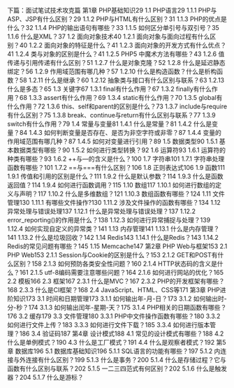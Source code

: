 下篇：面试笔试技术攻克篇
第1章 PHP基础知识29
1.1 PHP语言29
1.1.1 PHP与ASP、JSP有什么区别？29
1.1.2 PHP与HTML有什么区别？31
1.1.3 PHP的优点是什么？32
1.1.4 PHP的输出语句有哪些？33
1.1.5 如何区分单引号与双引号？35
1.1.6 什么是XML？37
1.2 面向对象技术40
1.2.1 面向对象与面向过程有什么区别？40
1.2.2 面向对象的特征是什么？41
1.2.3 面向对象的开发方式有什么优点？41
1.2.4 类与对象的区别是什么？41
1.2.5 PHP5 中魔术方法有哪些？43
1.2.6 值传递与引用传递有什么区别？51
1.2.7 什么是对象克隆？52
1.2.8 什么是延迟静态绑定？56
1.2.9 作用域范围有哪几种？57
1.2.10 什么是构造函数？什么是析构函数？58
1.2.11 什么是继承？60
1.2.12 抽象类与接口有什么区别与联系？63
1.2.13 什么是多态？65
1.3 关键字67
1.3.1 final有什么作用？67
1.3.2 finally有什么作用？68
1.3.3 assert有什么作用？69
1.3.4 static有什么作用？70
1.3.5 global有什么作用？72
1.3.6 this、self和parent的区别是什么？73
1.3.7 include与require有什么区别？75
1.3.8 break、continue与return有什么区别与联系？77
1.3.9 switch有什么作用？79
1.4 常量与变量81
1.4.1 什么是常量？81
1.4.2 什么是变量？84
1.4.3 如何判断变量是否存在、是否为非空字符或非零？87
1.4.4 变量的作用域范围有哪几种？87
1.4.5 如何对变量进行引用？89
1.5 数据类型90
1.5.1 基本数据类型有哪些？90
1.5.2 如何进行类型转换？92
1.6 运算符93
1.6.1 运算符的种类有哪些？93
1.6.2 ++与—的含义是什么？100
1.7 字符串101
1.7.1 字符串处理函数有哪些？101
1.7.2 ==与===有什么区别？106
1.8 正则表达式106
1.9 函数111
1.9.1 传值和引用的区别是什么？111
1.9.2 什么是默认参数？114
1.9.3 什么是函数返回值？114
1.9.4 如何进行函数调用？115
1.10 数组117
1.10.1 如何进行数组的定义与声明？117
1.10.2 什么是多维数组？121
1.10.3 数组函数有哪些？124
1.11 文件管理130
1.11.1 有哪些文件操作?130
1.11.2 涉及文件操作的函数有哪些？134
1.12 异常处理与错误处理137
1.12.1 什么是异常处理与错误处理？137
1.12.2 error_reporting()的作用是什么？138
1.12.3 如何进行异常捕捉与处理？139
1.12.4 如何实现自定义的异常类？141
1.13 内存管理141
1.13.1 什么是内存管理？141
1.13.2 什么是垃圾回收？142
1.14 Redis143
1.14.1 什么是Redis？143
1.14.2 Redis的常见问题有哪些？145
1.15 Memcache147
第2章 PHP Web与框架153
2.1 PHP Web153
2.1.1 Session与Cookie的区别是什么？153
2.1.2 GET和POST有什么区别？158
2.1.3 如何预防各类安全性问题？160
2.1.4 HTTP状态码的含义是什么？161
2.1.5 utf-8编码需要注意哪些问题？164
2.1.6 如何进行网站的优化？165
2.2 模板166
2.3 框架167
2.3.1 什么是MVC？167
2.3.2 PHP的开发框架有哪些？168
2.3.3 什么是CI框架？168
2.4 JavaScript、HTML、CSS等171
第3章 PHP进阶知识173
3.1 时间和日期管理173
3.1.1 如何输出年-月-日？173
3.1.2 如何输出时-分-秒？174
3.1.3 如何输出闰年-星期-天？175
3.1.4 PHP相关的日期函数有哪些？176
3.2 缓存179
3.3 文件管理180
3.3.1 PHP中文件操作函数有哪些？180
3.3.2 如何进行文件上传？183
3.3.3 如何进行文件下载？185
3.3.4 如何进行版本管理？186
3.4 验证码187
第4章 设计模式188
4.1 常见的设计模式有哪些？188
4.2 什么是单例模式？190
4.3 什么是工厂模式？191
4.4 什么是观察者模式？192
第5章 数据库196
5.1 数据库基础知识196
5.1.1 SQL语言的功能有哪些？197
5.1.2 内连接与外连接有什么区别？199
5.1.3 什么是事务？200
5.1.4 什么是存储过程？它与函数有什么区别与联系？202
5.1.5 一二三四范式有何区别？202
5.1.6 什么是触发器？204
5.1.7 什么是游标？